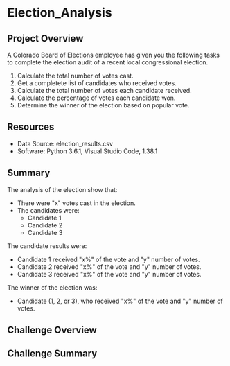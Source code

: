# Election_Analysis

## Project Overview
A Colorado Board of Elections employee has given you the following tasks to complete the election audit of a recent local congressional election.

1. Calculate the total number of votes cast.
2. Get a completete list of candidates who received votes.
3. Calculate the total number of votes each candidate received. 
4. Calculate the percentage of votes each candidate won.
5. Determine the winner of the election based on popular vote.

## Resources 
- Data Source: election_results.csv
- Software: Python 3.6.1, Visual Studio Code, 1.38.1

## Summary
The analysis of the election show that:
- There were "x" votes cast in the election.
- The candidates were:
  - Candidate 1
  - Candidate 2
  - Candidate 3
 
 The candidate results were:
  - Candidate 1 received "x%" of the vote and "y" number of votes.
  - Candidate 2 received "x%" of the vote and "y" number of votes.
  - Candidate 3 received "x%" of the vote and "y" number of votes.
  
  The winner of the election was:
  - Candidate (1, 2, or 3), who received "x%" of the vote and "y" number of votes.
  
  ## Challenge Overview 
  
  ## Challenge Summary 
  
  
